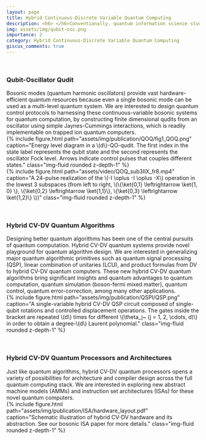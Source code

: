 ```yaml
---
layout: page
title: Hybrid Continuous-Discrete Variable Quantum Computing 
description: <h6> </h6>Conventionally, quantum information science studies the control of discrete-variable (DV) systems such as qubits. Continuous-variable (CV) systems such as bosonic modes are ubiquitous in Nature (such as molecular vibrations, phonons in solid materials, photons in optics) and yet much less is known on how to control and utilize them. We develop rigorious theories and efficient schemes to simultaneously manipulate multiple bosonic modes and qubits in a hybrid fashion to fully unleash the potential of hybrid DV-CV computation and quantum computing.
img: assets/img/qubit-osc.png
importance: 2
category: Hybrid Continuous-Discrete Variable Quantum Computing
giscus_comments: true
---
```


<p>&nbsp;</p>
<h3><b>Qubit-Oscillator Qudit</b></h3>
Bosonic modes (quantum harmonic oscillators) provide vast hardware-efficient quantum resources because even a single bosonic mode can be used as a multi-level quantum system. We are interested to design quantum control protocols to harnessing these continuous-variable bosonic systems for quantum computation, by constructing finite dimensional qudits from an oscillator using simple Jaynes-Cummings interactions, which is readily implementable on trapped ion quantum computers.

<div class="row justify-content-sm-center">
    <div class="col-sm-5 mt-3 mt-md-0">
        {% include figure.html path="assets/img/publication/QOQ/fig1_QOQ.png" caption="Energy level diagram in a \(d\)-QO-qudit. The first index in the state label represents the qubit state and the second represents the oscillator Fock level. Arrows indicate control pulses that couples different states." class="img-fluid rounded z-depth-1" %}
    </div>
    <div class="col-sm-7 mt-3 mt-md-0">
        {% include figure.html path="assets/video/QOQ_sub3IIX_fr8.mp4" caption="A 24-pulse realization of the \(-I \oplus -I \oplus -X\) operation in the lowest 3 subspaces (from left to right, \(\{\ket{0,1} \leftrightarrow \ket{1, 0} \}, \{\ket{0,2} \leftrightarrow \ket{1,1}\}, \{\ket{0,3} \leftrightarrow \ket{1,2}\} \))" class="img-fluid rounded z-depth-1" %}
    </div>
</div>


<p>&nbsp;</p>
<h3><b>Hybrid CV-DV Quantum Algorithms</b></h3>
Designing better quantum algorithms has been one of the central pursuits of quantum computation. Hybrid CV-DV quantum systems provide novel playground for quantum algorithm design. We are interested in generalizing major quantum algorithmic primitives such as quantum signal processing (QSP), linear combination of unitaries (LCU), and product formulas from DV to hybrid CV-DV quantum computers. These new hybrid CV-DV quantum algorithms bring significant insights and quantum advantages to quantum computation, quantum simulation (boson-fermi mixed matter), quantum control, quantum error-correction, among many other applications.

<div class="row justify-content-sm-center">
    <div class="col-sm-7 mt-3 mt-md-0">
        {% include figure.html path="assets/img/publication/QSPI/QSP.png" caption="A single-variable hybrid CV-DV QSP circuit composed of single-qubit rotations and controlled displacement operations. The gates inside the bracket are repeated \(d\) times for different \(\theta_j~ (j = 1, 2, \cdots, d)\) in order to obtain a degree-\(d\) Laurent polynomial." class="img-fluid rounded z-depth-1" %}
    </div>
</div>


<p>&nbsp;</p>
<h3><b>Hybrid CV-DV Quantum Processors and Architectures</b></h3>
Just like quantum algorithms, hybrid CV-DV quantum processors opens a variety of possibilities for architecture and compiler design across the full quantum computing stack. We are interested in exploring new abstract machine models (AMMs) and instruction set architectures (ISAs) for these novel quantum computers. 

<div class="row justify-content-sm-center">
    <div class="col-sm-10 mt-3 mt-md-0">
        {% include figure.html path="assets/img/publication/ISA/hardware_layout.pdf" caption="Schematic illustration of hybrid CV-DV hardware and its abstraction. See our bosonic ISA paper for more details." class="img-fluid rounded z-depth-1" %}
    </div>
</div>
